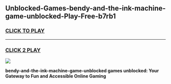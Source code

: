 
## Unblocked-Games-bendy-and-the-ink-machine-game-unblocked-Play-Free-b7rb1
<h3>
<a href="https://premium76.site?title=bendy-and-the-ink-machine-game-unblocked&ref=09A">CLICK TO PLAY</a></h3>
<hr>

<h3>
<a href="https://premium76.site?title=bendy-and-the-ink-machine-game-unblocked&ref=09A">CLICK 2 PLAY</a>
  
</h3>

<a href="https://premium76.site?title=bendy-and-the-ink-machine-game-unblocked&ref=09A"><img src="https://clearcache.store/games.png"></a>


**bendy-and-the-ink-machine-game-unblocked games unblocked: Your Gateway to Fun and Accessible Online Gaming**
